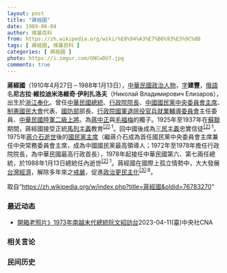 ```yaml
---
layout: post
title: "蔣經國"
date: 1989-06-04
author: 维基百科
from: https://zh.wikipedia.org/wiki/%E8%94%A3%E7%B6%93%E5%9C%8B
tags: [ 蔣經國, 维基百科 ]
categories: [ 蔣經國 ]
photo: https://i.imgur.com/GNCwDU7.jpg
comments: true
---
```

<div class="mw-parser-output"><div id="noteTA-43dfb49b" class="noteTA"><div class="noteTA-group"><div data-noteta-group-source="module" data-noteta-group="People"></div></div><div class="noteTA-local"><div data-noteta-code="zh-hans:乌拉尔山脉;zh-hant:烏拉山脈;"></div><div data-noteta-code="zh-hans:乌拉尔重型机器制造厂;zh-hant:烏拉重型機械製造廠;"></div><div data-noteta-code="zh-tw:史達林;zh-cn:斯大林;zh-hk:史太林;"></div><div data-noteta-code="zh-hans:台;zh-hk:台;zh-tw:臺;"></div><div data-noteta-code="zh-hans:蒋介石;zh-hk:蔣介石;zh-tw:蔣中正;"></div></div></div>

<p><b>蔣經國</b>（1910年4月27日－1988年1月13日），<a href="/wiki/%E4%B8%AD%E8%8F%AF%E6%B0%91%E5%9C%8B" title="中華民國">中華民國</a><a href="/wiki/%E6%94%BF%E6%B2%BB%E4%BA%BA%E7%89%A9" title="政治人物">政治人物</a>，<a href="/wiki/%E8%A1%A8%E5%AD%97" title="表字">字</a><b>建豐</b>，<a href="/wiki/%E4%BF%84%E8%AA%9E" class="mw-redirect" title="俄語">俄語</a>名<b>尼古拉·維拉迪米洛維奇·伊利扎洛夫</b>（<span lang="ru">Николай Владимирович Елизаров</span>），出生於<a href="/wiki/%E6%B5%99%E6%B1%9F%E7%9C%81_(%E6%B8%85)" class="mw-redirect" title="浙江省 (清)">浙江</a><a href="/wiki/%E5%A5%89%E5%8C%96%E7%B8%A3" title="奉化縣">奉化</a>。曾任<a href="/wiki/%E4%B8%AD%E8%8F%AF%E6%B0%91%E5%9C%8B%E7%B8%BD%E7%B5%B1" title="中華民國總統">中華民國總統</a>、<a href="/wiki/%E8%A1%8C%E6%94%BF%E9%99%A2%E9%99%A2%E9%95%B7" title="行政院院長">行政院院長</a>、<a href="/wiki/%E4%B8%AD%E5%9C%8B%E5%9C%8B%E6%B0%91%E9%BB%A8%E4%B8%AD%E5%A4%AE%E5%A7%94%E5%93%A1%E6%9C%83%E4%B8%BB%E5%B8%AD" class="mw-redirect" title="中國國民黨中央委員會主席">中國國民黨中央委員會主席</a>、<a href="/wiki/%E5%88%B6%E6%86%B2%E5%9C%8B%E6%B0%91%E5%A4%A7%E6%9C%83" title="制憲國民大會">制憲國民大會</a>代表、<a href="/wiki/%E4%B8%AD%E8%8F%AF%E6%B0%91%E5%9C%8B%E5%9C%8B%E9%98%B2%E9%83%A8" title="中華民國國防部">國防部</a>部長、<a href="/wiki/%E4%B8%AD%E8%8F%AF%E6%B0%91%E5%9C%8B%E5%9C%8B%E8%BB%8D%E9%80%80%E9%99%A4%E5%BD%B9%E5%AE%98%E5%85%B5%E8%BC%94%E5%B0%8E%E5%A7%94%E5%93%A1%E6%9C%83" title="中華民國國軍退除役官兵輔導委員會">行政院國軍退除役官兵就業輔導委員會</a>主任委員、<a href="/wiki/%E4%B8%AD%E8%8F%AF%E6%B0%91%E5%9C%8B%E9%99%B8%E8%BB%8D" title="中華民國陸軍">中華民國陸軍</a><a href="/wiki/%E4%BA%8C%E7%B4%9A%E4%B8%8A%E5%B0%87" class="mw-redirect" title="二級上將">二級上將</a>。為<a href="/wiki/%E8%94%A3%E4%B8%AD%E6%AD%A3" title="蔣中正">蔣中正</a>與<a href="/wiki/%E6%AF%9B%E7%A6%8F%E6%A2%85" title="毛福梅">毛福梅</a>的獨子。1925年至1937年在<a href="/wiki/%E8%98%87%E8%81%AF" class="mw-redirect" title="蘇聯">蘇聯</a>期間，蔣經國接受正統<a href="/wiki/%E9%A6%AC%E5%88%97%E4%B8%BB%E7%BE%A9" class="mw-redirect" title="馬列主義">馬列主義</a>教育<sup id="cite_ref-國_2-0" class="reference"><a href="#cite_note-國-2">[2]</a></sup><sup class="reference" style="white-space:nowrap;">:1</sup>。回中國後成為<a href="/wiki/%E4%B8%89%E6%B0%91%E4%B8%BB%E7%BE%A9" title="三民主義">三民主義</a>忠實信徒<sup id="cite_ref-國_2-1" class="reference"><a href="#cite_note-國-2">[2]</a></sup><sup class="reference" style="white-space:nowrap;">:1</sup>。1975年<a href="/wiki/%E8%94%A3%E4%BB%8B%E7%9F%B3%E9%80%9D%E4%B8%96" class="mw-redirect" title="蔣介石逝世">蔣介石逝世</a>後的<a href="/wiki/%E4%B8%AD%E5%9C%8B%E5%9C%8B%E6%B0%91%E9%BB%A8%E4%B8%BB%E5%B8%AD" title="中國國民黨主席">國民黨主席</a>（繼蔣介石成為首任國民黨中央委員會主席兼任中央常務委員會主席，成為中國國民黨最高領導人；1972年至1978年擔任行政院院長，為中華民國最高行政首長），1978年起接任中華民國第六、第七兩任總統，於1988年1月13日總統任內逝世<sup id="cite_ref-國_2-2" class="reference"><a href="#cite_note-國-2">[2]</a></sup><sup class="reference" style="white-space:nowrap;">:1</sup>。蔣經國在國際上孤立情勢中，大大發展<a href="/wiki/%E4%B8%AD%E8%8F%AF%E6%B0%91%E5%9C%8B%E7%B6%93%E6%BF%9F" class="mw-disambig" title="中華民國經濟">台灣經濟</a>，解除多年來之<a href="/wiki/%E8%87%BA%E7%81%A3%E7%9C%81%E6%88%92%E5%9A%B4%E4%BB%A4" title="臺灣省戒嚴令">戒嚴</a>，促進<a href="/wiki/%E6%94%BF%E6%B2%BB%E6%B0%91%E4%B8%BB%E5%8C%96%EF%BC%8C%E5%86%9B%E9%98%9F%E5%9B%BD%E5%AE%B6%E5%8C%96" title="政治民主化，军队国家化">政治更民主化</a><sup id="cite_ref-傳_3-0" class="reference"><a href="#cite_note-傳-3">[3]</a></sup><sup class="reference" style="white-space:nowrap;">:8</sup>。
</p>
</div><!--esi <esi:include src="/esitest-fa8a495983347898/content" /> --><noscript><img src="//zh.wikipedia.org/wiki/Special:CentralAutoLogin/start?type=1x1" alt="" title="" width="1" height="1" style="border: none; position: absolute;"></noscript>
<div class="printfooter" data-nosnippet="">取自“<a dir="ltr" href="https://zh.wikipedia.org/w/index.php?title=蔣經國&amp;oldid=76783270">https://zh.wikipedia.org/w/index.php?title=蔣經國&amp;oldid=76783270</a>”</div><div id="recent-news"><h3>最近动态</h3><ul><li><a href="https://nodebe4.github.io/waimei/2023-04-11/%E9%96%8B%E7%AE%B1%E8%80%81%E7%85%A7%E7%89%87-1973%E5%B9%B4%E5%8D%97%E8%B6%8A%E6%9C%AB%E4%BB%A3%E7%B8%BD%E7%B5%B1%E9%98%AE%E6%96%87%E7%B4%B9%E8%A8%AA%E5%8F%B0" title="開箱老照片》1973年南越末代總統阮文紹訪台—— 1973年，時任行政院長蔣經國到機場歡迎南越總統阮文紹訪台。（中央社檔案照片） （中央社網站）1973年（民國62年）4月12日：越南共和國總統...">開箱老照片》1973年南越末代總統阮文紹訪台</a><time>2023-04-11</time><a class="tag">(臺)中央社CNA</a></li>
</ul></div><div id="open-opinion"><h3>相关言论</h3><ul></ul></div><div id="mjls-record"><h3>民间历史</h3><ul></ul></div>
